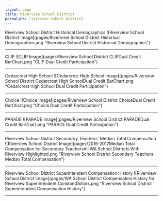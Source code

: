 ```yaml
---
layout: page
title: Riverview School District
permalink: riverview school district
---
```



Riverview School District Historical Demographics
![Riverview School District Image](pages/Riverview School District Historical Demographics.png "Riverview School District Historical Demographics")

___

CLIP
![CLIP Image](pages/Riverview School District CLIPDual Credit BarChart.png "CLIP Dual Credit Participation")

___

Cedarcrest High School
![Cedarcrest High School Image](pages/Riverview School District Cedarcrest High SchoolDual Credit BarChart.png "Cedarcrest High School Dual Credit Participation")

___

Choice
![Choice Image](pages/Riverview School District ChoiceDual Credit BarChart.png "Choice Dual Credit Participation")

___

PARADE
![PARADE Image](pages/Riverview School District PARADEDual Credit BarChart.png "PARADE Dual Credit Participation")

___

Riverview School District Secondary Teachers' Median Total Compensation
![Riverview School District Image](pages/2016-2017Median Total Compensation for Secondary TeachersAll WA School Districts With Riverview Highlighted.png "Riverview School District Secondary Teachers Median Total Compensation")

___

Riverview School District Superintendent Compensation History
![Riverview School District Image](pages/WA School District Compensation History for Riverview Superintendent ConstantDollars.png "Riverview School District Superintendent Compensation History")

___

